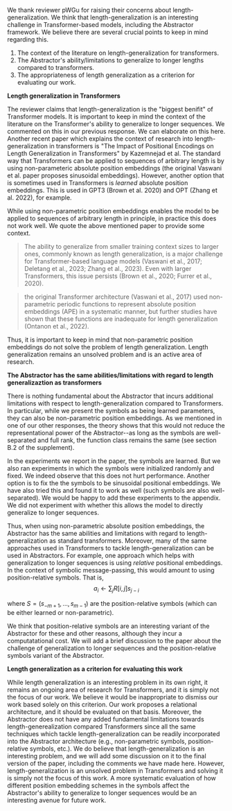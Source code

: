 We thank reviewer pWGu for raising their concerns about length-generalization. We think that length-generalization is an interesting challenge in Transformer-based models, including the Abstractor framework. We believe there are several crucial points to keep in mind regarding this.

1. The context of the literature on length-generalization for transformers.
2. The Abstractor's ability/limitations to generalize to longer lengths compared to transformers.
3. The appropriateness of length generalization as a criterion for evaluating our work.

**Length generalization in Transformers**

The reviewer claims that length-generalization is the "biggest benifit" of Transformer models. It is important to keep in mind the context of the literature on the Transformer's ability to generalize to longer sequences. We commented on this in our previous response. We can elaborate on this here. Another recent paper which explains the context of research into length-generalization in transformers is "The Impact of Positional Encodings on Length Generalization in Transformers" by Kazemnejad et al. The standard way that Transformers can be applied to sequences of arbitrary length is by using non-parameteric absolute position embeddings (the original Vaswani et al. paper proposes sinusoidal embeddings). However, another option that is sometimes used in Transformers is *learned* absolute position embeddings. This is used in GPT3 (Brown et al. 2020) and OPT (Zhang et al. 2022), for example.

While using non-parametric position embeddings enables the model to be applied to sequences of arbitrary length in principle, in practice this does not work well. We quote the above mentioned paper to provide some context.

> The ability to generalize from smaller training context sizes to larger ones, commonly known as length generalization, is a major challenge for Transformer-based language models (Vaswani et al., 2017; Deletang et al., 2023; Zhang et al., 2023). Even with larger Transformers, this issue persists (Brown et al., 2020; Furrer et al., 2020).

> the original Transformer architecture (Vaswani et al., 2017) used non-parametric periodic functions to represent absolute position embeddings (APE) in a systematic manner, but further studies have shown that these functions are inadequate for length generalization (Ontanon et al., 2022).

Thus, it is important to keep in mind that non-parametric position embeddings do not solve the problem of length generalization. Length generalization remains an unsolved problem and is an active area of research.

**The Abstractor has the same abilities/limitations with regard to length generalizaztion as transformers**

There is nothing fundamental about the Abstractor that incurs additional limitations with respect to length-generalization compared to Transformers. In particular, while we present the symbols as being learned parameters, they can also be non-parametric position embeddings. As we mentioned in one of our other responses, the theory shows that this would not reduce the representational power of the Abstractor--as long as the symbols are well-separated and full rank, the function class remains the same (see section B.2 of the supplement).

In the experiments we report in the paper, the symbols are learned. But we also ran experiments in which the symbols were initialized randomly and fixed. We indeed observe that this does not hurt performance. Another option is to fix the the symbols to be sinusoidal positional embeddings. We have also tried this and found it to work as well (such symbols are also well-separated). We would be happy to add these experiments to the appendix. We did not experiment with whether this allows the model to directly generalize to longer sequences.

Thus, when using non-parametric absolute position embeddings, the Abstractor has the same abilities and limitations with regard to length-generalization as standard transformers. Moreover, many of the same approaches used in Transformers to tackle length-generalization can be used in Abstractors. For example, one approach which helps with generalization to longer sequences is using *relative* positional embeddings. In the context of symbolic message-passing, this would amount to using position-relative symbols. That is,
$$a_i \gets \sum_j R[i,j] s_{j-i}$$

where $S = (s_{-m+1}, \ldots, s_{m-1})$ are the position-relative symbols (which can be either learned or non-parametric).

We think that position-relative symbols are an interesting variant of the Abstractor for these and other reasons, although they incur a computatational cost. We will add a brief discussion to the paper about the challenge of generalization to longer sequences and the position-relative symbols variant of the Abstractor.

**Length generalization as a criterion for evaluating this work**

While length generalization is an interesting problem in its own right, it remains an ongoing area of research for Transformers, and it is simply not the focus of our work. We believe it would be inappropriate to dismiss our work based solely on this criterion. Our work proposes a relational architecture, and it should be evaluated on that basis. Moreover, the Abstractor does not have any added fundamental limitations towards length-generealization compared Transformers since all the same techniques which tackle length-generalization can be readily incorporated into the Abstractor architecture (e.g., non-parametric symbols, position-relative symbols, etc.). We do believe that length-generalization is an interesting problem, and we will add some discussion on it to the final version of the paper, including the comments we have made here. However, length-generalization is an unsolved problem in Transformers and solving it is simply not the focus of this work. A more systematic evaluation of how different position embedding schemes in the symbols affect the Abstractor's ability to generalize to longer sequences would be an interesting avenue for future work.